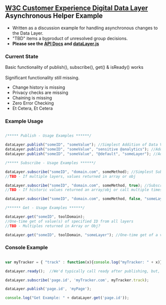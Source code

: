 ## <a href="https://www.w3.org/community/custexpdata/"> W3C Customer Experience Digital Data Layer <a> Asynchronous Helper Example

<ul><li>Written as a discussion example for handling asynchronous changes to the Data Layer.</li>
<li>"TBD" items a byproduct of unresolved group decisions.</li>
<li><b>Please see the <a href="http://ensighten-jorlet.github.io/W3C/global.html">API Docs</a> and <a href="https://github.com/ensighten-jorlet/W3C/blob/master/dataLayer.js">dataLayer.js</a></b></li></ul> 


### Current State
Basic functionality of publish(), subscribe(), get() & isReady() works <br> <br>
Significant functionality still missing.<br>
<ul><li>Change history is missing</li>
<li>Privacy checks are missing</li>
<li>Chaining is missing</li>
<li>Zero Error Checking</li>
<li>Et Cetera, Et Cetera</li>
</ul>


### Example Usage

```JavaScript

/***** Publish - Usage Examples ******/

dataLayer.publish("someID", "someValue"); //Simplest Addition of Data Value
dataLayer.publish("someID", "someValue", "sensitive @analytics"); //Addition of Data Value with Privacy Policy
dataLayer.publish("someID", "someValue", "@default", "someLayer"); //Addition of Data Value specifying dataLayer

/***** Subscribe - Usage Examples ******/

dataLayer.subscribe("someID", "domain.com", someMethod); //Simplest Subscribe to Data Value
//TBD - If multiple layers, values returned in array or obj

dataLayer.subscribe("someID", "domain.com", someMethod, true); //Subscribe & send previous updates
//TBD - If historic values returned an array/obj or call multiple times

dataLayer.subscribe("someID", "domain.com", someMethod, false, "someLayer"); //Specific Layer

/****** Get - Usage Examples ******/

dataLayer.get("someID", toolDomain); 
//One-time get of value(s) of specified ID from all layers
//TBD - Multiples returned in Array or Obj?

dataLayer.get("someID", toolDomain, "someLayer"); //One-time get of a value from specified layer
```


### Console Example

```JavaScript

var myTracker = { "track" : function(x){console.log("myTracker: " + x)} }; //replicate tracking tool

dataLayer.ready();  //We'd typically call ready after publishing, but, that is still to be built

dataLayer.subscribe('page.id', 'myTracker.com', myTracker.track);

dataLayer.publish('page.id', 'myPage');

console.log("Get Example: " + dataLayer.get('page.id'));
```
